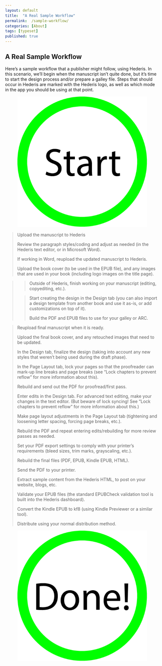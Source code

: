 ```yaml
---
layout: default
title:  "A Real Sample Workflow"
permalink:  /sample-workflow/
categories: [About]
tags: [typeset]
published: true
---
```


<section data-type="chapter" class="hsecchapter" data-hederis-type="hsecchapter" id="sample-workflow" data-pi-attrs="id: sample-workflow; data-tags: typeset;" role="doc-chapter" data-tags="typeset" data-author-name=" " data-book-title=" " title="A Real Sample Workflow"><h1 data-hederis-type="hblkchaptitle" class="hblkchaptitle" id="pGk082QtD">A Real Sample Workflow</h1><p class="hblkp" data-hederis-type="hblkp" id="pAS3DkITc">Here&#8217;s a sample workflow that a publisher might follow, using Hederis. In this scenario, we&#8217;ll begin when the manuscript isn&#8217;t quite done, but it&#8217;s time to start the design process and/or prepare a galley file. Steps that should occur in Hederis are marked with the Hederis logo, as well as which mode in the app you should be using at that point.</p><figure class="hwprfig" data-hederis-type="hwprfig" id="p65qVw4t6" data-pi-attrs="data-step-type: start" data-step-type="start"><img data-hederis-type="hblkimg" class="hblkimg" id="plS9qYCh1" src="/images/workflow_start.png" data-img-src="workflow_start.png"/></figure><blockquote class="hwprext extract" data-hederis-type="hwprext" id="pZwe5gAGV" data-pi-attrs="data-step-type: single" data-step-type="single"><p class="hblkp" data-hederis-type="hblkp" id="pVQ193sTX" data-pi-attrs="data-step-type: dashboard" data-step-type="dashboard">Upload the manuscript to Hederis</p><p class="hblkp" data-hederis-type="hblkp" id="pcmC2lC5I" data-pi-attrs="data-step-type: structure" data-step-type="structure">Review the paragraph styles/coding and adjust as needed (in the Hederis text editor, or in Microsoft Word).</p><p class="hblkp" data-hederis-type="hblkp" id="pWK59Jli0" data-pi-attrs="data-step-type: dashboard" data-step-type="dashboard">If working in Word, reupload the updated manuscript to Hederis.</p><p class="hblkp" data-hederis-type="hblkp" id="pabbs6Nwp" data-pi-attrs="data-step-type: dashboard" data-step-type="dashboard">Upload the book cover (to be used in the EPUB file), and any images that are used in your book (including logo images on the title page).</p></blockquote><blockquote class="hwprext extract" data-hederis-type="hwprext" id="pnV5uiMGC" data-pi-attrs="data-step-type: bifurcate" data-step-type="bifurcate"><blockquote class="hwprext extract" data-hederis-type="hwprext" id="poO46eikM" data-pi-attrs="data-step-type: left" data-step-type="left"><p class="hblkp" data-hederis-type="hblkp" id="peLiMmD3I" data-pi-attrs="data-step-type: external" data-step-type="external">Outside of Hederis, finish working on your manuscript (editing, copyediting, etc.).</p></blockquote><blockquote class="hwprext extract" data-hederis-type="hwprext" id="puOJY2xru" data-pi-attrs="data-step-type: right" data-step-type="right"><p class="hblkp" data-hederis-type="hblkp" id="p7Me87fYY" data-pi-attrs="data-step-type: design-design" data-step-type="design-design">Start creating the design in the Design tab (you can also import a design template from another book and use it as-is, or add customizations on top of it).</p><p class="hblkp" data-hederis-type="hblkp" id="pCvyCAooS" data-pi-attrs="data-step-type: dashboard" data-step-type="dashboard">Build the PDF and EPUB files to use for your galley or ARC.</p></blockquote></blockquote><blockquote class="hwprext extract" data-hederis-type="hwprext" id="p2HG96al4" data-pi-attrs="data-step-type: single" data-step-type="single"><p class="hblkp" data-hederis-type="hblkp" id="pVM2ObqJk" data-pi-attrs="data-step-type: dashboard" data-step-type="dashboard">Reupload final manuscript when it is ready.</p><p class="hblkp" data-hederis-type="hblkp" id="pDLFZhYMh" data-pi-attrs="data-step-type: dashboard" data-step-type="dashboard">Upload the final book cover, and any retouched images that need to be updated.</p><p class="hblkp" data-hederis-type="hblkp" id="p1dNMCssY" data-pi-attrs="data-step-type: design-design" data-step-type="design-design">In the Design tab, finalize the design (taking into account any new styles that weren&#8217;t being used during the draft phase).</p><p class="hblkp" data-hederis-type="hblkp" id="pFQLWA2gh" data-pi-attrs="data-step-type: design-pagelayout" data-step-type="design-pagelayout">In the Page Layout tab, lock your pages so that the proofreader can mark-up line breaks and page breaks (see &#8220;Lock chapters to prevent reflow&#8221; for more information about this).</p><p class="hblkp" data-hederis-type="hblkp" id="plNEhsx1G" data-pi-attrs="data-step-type: dashboard" data-step-type="dashboard">Rebuild and send out the PDF for proofread/first pass.</p><p class="hblkp" data-hederis-type="hblkp" id="ptqw6R5eW" data-pi-attrs="data-step-type: design-design" data-step-type="design-design">Enter edits in the Design tab. For advanced text editing, make your changes in the text editor. (But beware of lock syncing! See &#8220;Lock chapters to prevent reflow&#8221; for more information about this.)</p><p class="hblkp" data-hederis-type="hblkp" id="ph1epQFdP" data-pi-attrs="data-step-type: design-pagelayout" data-step-type="design-pagelayout">Make page layout adjustments in the Page Layout tab (tightening and loosening letter spacing, forcing page breaks, etc.).</p><p class="hblkp" data-hederis-type="hblkp" id="p3vXp8TDm" data-pi-attrs="data-step-type: dashboard" data-step-type="dashboard">Rebuild the PDF and repeat entering edits/rebuilding for more review passes as needed.</p><p class="hblkp" data-hederis-type="hblkp" id="pSwnoU1l0" data-pi-attrs="data-step-type: dashboard" data-step-type="dashboard">Set your PDF export settings to comply with your printer&#8217;s requirements (bleed sizes, trim marks, grayscaling, etc.).</p><p class="hblkp" data-hederis-type="hblkp" id="phX3sWI83" data-pi-attrs="data-step-type: dashboard" data-step-type="dashboard">Rebuild the final files (PDF, EPUB, Kindle EPUB, HTML).</p><p class="hblkp" data-hederis-type="hblkp" id="pl9QGQoGc" data-pi-attrs="data-step-type: external" data-step-type="external">Send the PDF to your printer.</p><p class="hblkp" data-hederis-type="hblkp" id="phS0bZT01" data-pi-attrs="data-step-type: external" data-step-type="external">Extract sample content from the Hederis HTML, to post on your website, blogs, etc.</p><p class="hblkp" data-hederis-type="hblkp" id="pmYtqz7fD" data-pi-attrs="data-step-type: dashboard" data-step-type="dashboard">Validate your EPUB files (the standard EPUBCheck validation tool is built into the Hederis dashboard).</p><p class="hblkp" data-hederis-type="hblkp" id="pOmUIPrTk" data-pi-attrs="data-step-type: external" data-step-type="external">Convert the Kindle EPUB to kf8 (using Kindle Previewer or a similar tool).</p><p class="hblkp" data-hederis-type="hblkp" id="pQJrOYdu2" data-pi-attrs="data-step-type: external" data-step-type="external">Distribute using your normal distribution method.</p></blockquote><figure class="hwprfig" data-hederis-type="hwprfig" id="ptFjOGYI1" data-pi-attrs="data-step-type: end" data-step-type="end"><img data-hederis-type="hblkimg" class="hblkimg" id="pzW7EAhoP" src="/images/workflow_end.png" data-img-src="workflow_end.png"/></figure></section>